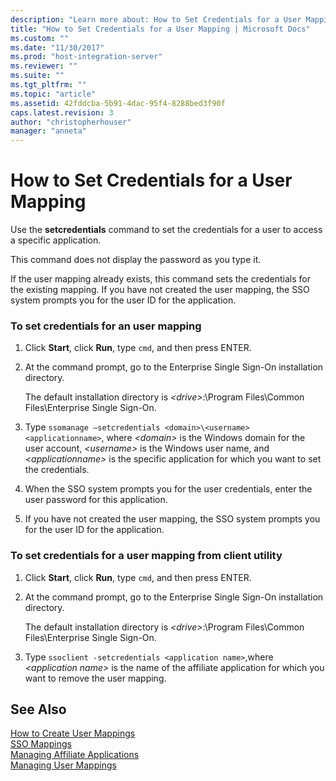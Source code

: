 ```yaml
---
description: "Learn more about: How to Set Credentials for a User Mapping"
title: "How to Set Credentials for a User Mapping | Microsoft Docs"
ms.custom: ""
ms.date: "11/30/2017"
ms.prod: "host-integration-server"
ms.reviewer: ""
ms.suite: ""
ms.tgt_pltfrm: ""
ms.topic: "article"
ms.assetid: 42fddcba-5b91-4dac-95f4-8288bed3f90f
caps.latest.revision: 3
author: "christopherhouser"
manager: "anneta"
---
```

# How to Set Credentials for a User Mapping
Use the **setcredentials** command to set the credentials for a user to access a specific application.  
  
 This command does not display the password as you type it.  
  
 If the user mapping already exists, this command sets the credentials for the existing mapping. If you have not created the user mapping, the SSO system prompts you for the user ID for the application.  
  
### To set credentials for an user mapping  
  
1.  Click **Start**, click **Run**, type `cmd`, and then press ENTER.  
  
2.  At the command prompt, go to the Enterprise Single Sign-On installation directory.  
  
     The default installation directory is *\<drive>*:\Program Files\Common Files\Enterprise Single Sign-On.  
  
3.  Type `ssomanage –setcredentials <domain>\<username> <applicationname>`, where *\<domain>* is the Windows domain for the user account, *\<username>* is the Windows user name, and *\<applicationname>* is the specific application for which you want to set the credentials.  
  
4.  When the SSO system prompts you for the user credentials, enter the user password for this application.  
  
5.  If you have not created the user mapping, the SSO system prompts you for the user ID for the application.  
  
### To set credentials for a user mapping from client utility  
  
1.  Click **Start**, click **Run**, type `cmd`, and then press ENTER.  
  
2.  At the command prompt, go to the Enterprise Single Sign-On installation directory.  
  
     The default installation directory is *\<drive>*:\Program Files\Common Files\Enterprise Single Sign-On.  
  
3.  Type `ssoclient -setcredentials <application name>`,where *\<application name>* is the name of the affiliate application for which you want to remove the user mapping.  
  
## See Also  
 [How to Create User Mappings](../esso/how-to-create-user-mappings.md)   
 [SSO Mappings](../esso/sso-mappings.md)   
 [Managing Affiliate Applications](../esso/managing-affiliate-applications.md)   
 [Managing User Mappings](../esso/managing-user-mappings.md)
